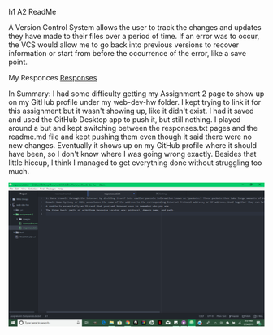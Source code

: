 h1 A2 ReadMe

A Version Control System allows the user to track the changes and updates they have made to their files over a period of time. If an error was to occur, the VCS would allow me to go back into previous versions to recover information or start from before the occurrence of the error, like a save point.

My Responces [Responses](./responses.txt)

In Summary:
I had some difficulty getting my Assignment 2 page to show up on my GitHub profile under my web-dev-hw folder. I kept trying to link it for this assignment but it wasn't showing up, like it didn't exist. I had it saved and used the GitHub Desktop app to push it, but still nothing. I played around a but and kept switching between the responses.txt pages and the readme.md file and kept pushing them even though it said there were no new changes. Eventually it shows up on my GitHub profile where it should have been, so I don't know where I was going wrong exactly. Besides that little hiccup, I think I managed to get everything done without struggling too much.

![Image of My Atom Editor](./images/A2-screenshot.png)
